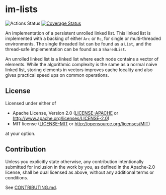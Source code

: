 # im-lists

![Actions Status](https://github.com/mattwparas/im-lists/workflows/Build/badge.svg) [![Coverage Status](https://coveralls.io/repos/github/mattwparas/im-lists/badge.svg?branch=master)](https://coveralls.io/github/mattwparas/im-lists?branch=master)

An implementation of a persistent unrolled linked list. This linked list is implemented with a backing of either `Arc` or `Rc`, for single or multi-threaded environments. The single threaded list can be found as a `List`, and the thread-safe implementation can be found as a `SharedList`.

An unrolled linked list is a linked list where each node contains a vector of elements. While the algorithmic complexity is the same as a normal naive linked list, storing elements in vectors improves cache locality and also gives practical speed ups on common operations.

## License

Licensed under either of

* Apache License, Version 2.0
   ([LICENSE-APACHE](LICENSE-APACHE) or <http://www.apache.org/licenses/LICENSE-2.0>)
* MIT license
   ([LICENSE-MIT](LICENSE-MIT) or <http://opensource.org/licenses/MIT>)

at your option.

## Contribution

Unless you explicitly state otherwise, any contribution intentionally submitted
for inclusion in the work by you, as defined in the Apache-2.0 license, shall be
dual licensed as above, without any additional terms or conditions.

See [CONTRIBUTING.md](CONTRIBUTING.md).
